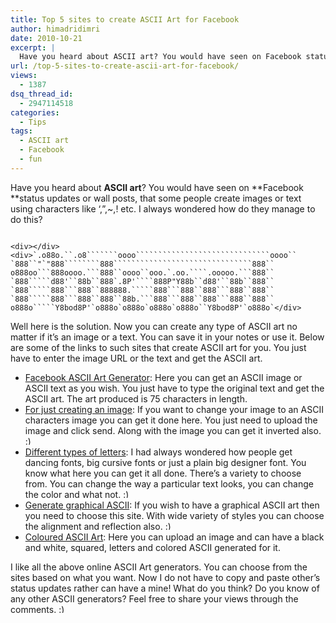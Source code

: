 ```yaml
---
title: Top 5 sites to create ASCII Art for Facebook
author: himadridimri
date: 2010-10-21
excerpt: |
  Have you heard about ASCII art? You would have seen on Facebook status updates or wall posts, that some people create images or text using characters like ',",~,! etc. I always wondered how do they manage to do this?
url: /top-5-sites-to-create-ascii-art-for-facebook/
views:
  - 1387
dsq_thread_id:
  - 2947114518
categories:
  - Tips
tags:
  - ASCII art
  - Facebook
  - fun
---
```

Have you heard about **ASCII art**? You would have seen on **Facebook **status updates or wall posts, that some people create images or text using characters like &#8216;,&#8221;,~,! etc. I always wondered how do they manage to do this?

<pre><code class="no-highlight">
&lt;div>&lt;/div>
&lt;div>`.o88o.``.o8```````oooo``````````````````````````````oooo``
`888``"`"888````````888```````````````````````````````888``
o888oo```888oooo.```888``oooo``ooo.`.oo.````.ooooo.```888``
`888`````d88'``88b``888`.8P'````888P"Y88b``d88'``88b``888``
`888`````888```888``888888.`````888```888``888```888``888``
`888`````888```888``888``88b.```888```888``888```888``888``
o888o`````Y8bod8P'`o888o`o888o`o888o`o888o``Y8bod8P'`o888o`&lt;/div></code></pre>

Well here is the solution. Now you can create any type of ASCII art no matter if it&#8217;s an image or a text. You can save it in your notes or use it. Below are some of the links to such sites that create ASCII art for you. You just have to enter the image URL or the text and get the ASCII art.

  * <a href="http://www.asciiarts.net/" onclick="_gaq.push(['_trackEvent', 'outbound-article', 'http://www.asciiarts.net/', 'Facebook ASCII Art Generator']);" >Facebook ASCII Art Generator</a>: Here you can get an ASCII image or ASCII text as you wish. You just have to type the original text and get the ASCII art. The art produced is 75 characters in length.
  * <a href="http://photo2text.com/" onclick="_gaq.push(['_trackEvent', 'outbound-article', 'http://photo2text.com/', 'For just creating an image']);" >For just creating an image</a>: If you want to change your image to an ASCII characters image you can get it done here. You just need to upload the image and click send. Along with the image you can get it inverted also. <img src="http://devilsworkshop.org/wp-includes/images/smilies/simple-smile.png" alt=":)" class="wp-smiley" style="height: 1em; max-height: 1em;" />
  * <a href="http://patorjk.com/software/taag/" onclick="_gaq.push(['_trackEvent', 'outbound-article', 'http://patorjk.com/software/taag/', 'Different types of letters']);" >Different types of letters</a>: I had always wondered how people get dancing fonts, big cursive fonts or just a plain big designer font. You know what here you can get it all done. There&#8217;s a variety to choose from. You can change the way a particular text looks, you can change the color and what not. <img src="http://devilsworkshop.org/wp-includes/images/smilies/simple-smile.png" alt=":)" class="wp-smiley" style="height: 1em; max-height: 1em;" />
  * <a href="http://www.network-science.de/ascii/" onclick="_gaq.push(['_trackEvent', 'outbound-article', 'http://www.network-science.de/ascii/', 'Generate graphical ASCII']);" >Generate graphical ASCII</a>: If you wish to have a graphical ASCII art then you need to choose this site. With wide variety of styles you can choose the alignment and reflection also. <img src="http://devilsworkshop.org/wp-includes/images/smilies/simple-smile.png" alt=":)" class="wp-smiley" style="height: 1em; max-height: 1em;" />
  * <a href="http://www.typorganism.com/asciiomatic/" onclick="_gaq.push(['_trackEvent', 'outbound-article', 'http://www.typorganism.com/asciiomatic/', 'Coloured ASCII Art']);" >Coloured ASCII Art</a>: Here you can upload an image and can have a black and white, squared, letters and colored ASCII generated for it.

I like all the above online ASCII Art generators. You can choose from the sites based on what you want. Now I do not have to copy and paste other&#8217;s status updates rather can have a mine! What do you think? Do you know of any other ASCII generators? Feel free to share your views through the comments. <img src="http://devilsworkshop.org/wp-includes/images/smilies/simple-smile.png" alt=":)" class="wp-smiley" style="height: 1em; max-height: 1em;" />
